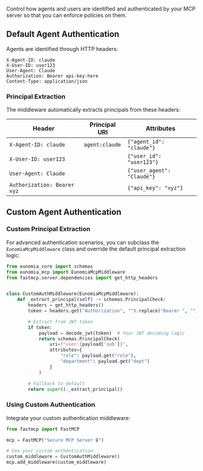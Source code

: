 Control how agents and users are identified and authenticated by your MCP server so that you can enforce policies on them.

## Default Agent Authentication

Agents are identified through HTTP headers:

```
X-Agent-ID: claude
X-User-ID: user123
User-Agent: Claude
Authorization: Bearer api-key-here
Content-Type: application/json
```

### Principal Extraction

The middleware automatically extracts principals from these headers:

| Header                      | Principal URI  | Attributes                 |
| --------------------------- | -------------- | -------------------------- |
| `X-Agent-ID: claude`        | `agent:claude` | `{"agent_id": "claude"}`   |
| `X-User-ID: user123`        |                | `{"user_id": "user123"}`   |
| `User-Agent: Claude`        |                | `{"user_agent": "Claude"}` |
| `Authorization: Bearer xyz` |                | `{"api_key": "xyz"}`       |

## Custom Agent Authentication

### Custom Principal Extraction

For advanced authentication scenarios, you can subclass the `EunomiaMcpMiddleware` class and override the default principal extraction logic:

```python
from eunomia_core import schemas
from eunomia_mcp import EunomiaMcpMiddleware
from fastmcp.server.dependencies import get_http_headers


class CustomAuthMiddleware(EunomiaMcpMiddleware):
    def _extract_principal(self) -> schemas.PrincipalCheck:
        headers = get_http_headers()
        token = headers.get("Authorization", "").replace("Bearer ", "")

        # Extract from JWT token
        if token:
            payload = decode_jwt(token)  # Your JWT decoding logic
            return schemas.PrincipalCheck(
                uri=f"user:{payload['sub']}",
                attributes={
                    "role": payload.get("role"),
                    "department": payload.get("dept")
                }
            )

        # Fallback to default
        return super()._extract_principal()
```

### Using Custom Authentication

Integrate your custom authentication middleware:

```python
from fastmcp import FastMCP

mcp = FastMCP("Secure MCP Server 🔒")

# Use your custom authentication
custom_middleware = CustomAuthMiddleware()
mcp.add_middleware(custom_middleware)
```
